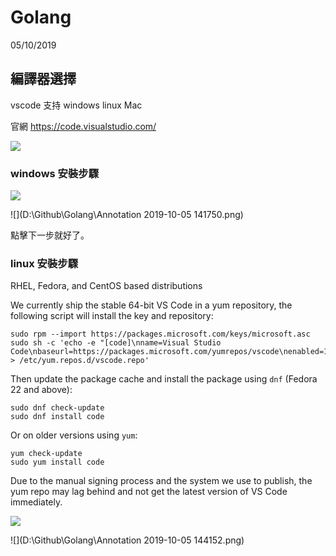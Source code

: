 # Golang

05/10/2019 

## 編譯器選擇 

vscode 支持 windows  linux   Mac  

官網 https://code.visualstudio.com/

![](D:\Github\Golang\vscode.png)

### windows 安裝步驟



![](D:\Github\Golang\vscode1.png)

![](D:\Github\Golang\Annotation 2019-10-05 141750.png)

點擊下一步就好了。

### linux 安裝步驟

RHEL, Fedora, and CentOS based distributions

We currently ship the stable 64-bit VS Code in a yum repository, the following script will install the key and repository:

```
sudo rpm --import https://packages.microsoft.com/keys/microsoft.asc
sudo sh -c 'echo -e "[code]\nname=Visual Studio Code\nbaseurl=https://packages.microsoft.com/yumrepos/vscode\nenabled=1\ngpgcheck=1\ngpgkey=https://packages.microsoft.com/keys/microsoft.asc" > /etc/yum.repos.d/vscode.repo'
```

Then update the package cache and install the package using `dnf` (Fedora 22 and above):

```
sudo dnf check-update
sudo dnf install code
```

Or on older versions using `yum`:

```
yum check-update
sudo yum install code
```

Due to the manual signing process and the system we use to publish, the yum repo may lag behind and not get the latest version of VS Code immediately.

 ![](D:\Github\Golang\dnf.png)



![](D:\Github\Golang\Annotation 2019-10-05 144152.png)